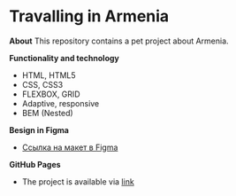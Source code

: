 # Travalling in Armenia

**About**
This repository contains a pet project about Armenia.

**Functionality and technology**
* HTML, HTML5
* CSS, CSS3
* FLEXBOX, GRID
* Adaptive, responsive
* BEM (Nested)

**Вesign in Figma**
* [Ссылка на макет в Figma](https://www.figma.com/file/5S2WSbEFL6awjVWJ0NWL8Q/Sprint-3_-Russia-_-desktop-mobile?node-id=28503%3A0)

**GitHub Pages**
* The project is available via [link](https://kizyalleski.github.io/armenian-travel/)
